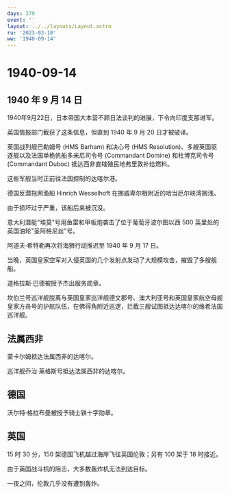 ```yaml
---
days: 379
event: ''
layout: ../../layouts/Layout.astro
ru: '2023-03-10'
ww: '1940-09-14'
---
```


# 1940-09-14

## 1940 年 9 月 14 日

1940年9月22日，日本帝国大本营不顾日法谈判的进展，下令向印度支那进军。

英国情报部门截获了这条信息，但直到 1940 年 9 月 20 日才被破译。

英国战列舰巴勒姆号 (HMS Barham) 和决心号 (HMS
Resolution)、多艘英国驱逐舰以及法国单桅帆船多米尼司令号 (Commandant
Domine) 和杜博克司令号 (Commandant Duboc)
抵达西非直辖殖民地弗里敦补给燃料。

这些军舰当时正前往法国控制的达喀尔港。

德国反潜拖网渔船 Hinrich Wesselhoft 在挪威卑尔根附近的哈当厄尔峡湾搁浅。

由于损坏过于严重，该船后来被沉没。

意大利潜艇"埃莫"号用鱼雷和甲板炮袭击了位于葡萄牙波尔图以西 500
英里处的英国油轮"圣阿格尼丝"号。

阿道夫·希特勒再次将海狮行动推迟至 1940 年 9 月 17 日。

当晚，英国皇家空军对入侵英国的几个发射点发动了大规模攻击，摧毁了多艘舰船。

道格拉斯·巴德被授予杰出服务勋章。

坎伯兰号巡洋舰脱离与英国皇家巡洋舰德文郡号、澳大利亚号和英国皇家航空母舰皇家方舟号的护航队伍，在佛得角附近巡逻，拦截三艘试图抵达达喀尔的维希法国巡洋舰。

## 法属西非

蒙卡尔姆抵达法属西非的达喀尔。

巡洋舰乔治·莱格斯号抵达法属西非的达喀尔。

## 德国

沃尔特·格拉布曼被授予骑士铁十字勋章。

## 英国

15 时 30 分，150 架德国飞机越过海岸飞往英国伦敦；另有 100 架于 18
时接近。

由于英国战斗机的阻击，大多数轰炸机无法到达目标。

一夜之间，伦敦几乎没有遭到轰炸。